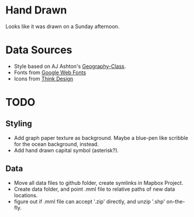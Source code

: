 Hand Drawn
==========

Looks like it was drawn on a Sunday afternoon.

# Data Sources

* Style based on AJ Ashton's [Geography-Class](https://github.com/mapbox/tilemill/tree/master/examples/geography-class).
* Fonts from [Google Web Fonts](http://www.google.com/webfonts#ChoosePlace:select/Collection:Walter+Turncoat|Short+Stack)
* Icons from [Think Design](http://thinkdesignblog.com/120-handdrawn-vector-arrows.htm)

# TODO

## Styling

* Add graph paper texture as background. Maybe a blue-pen like scribble for
  the ocean background, instead.
* Add hand drawn capital symbol (asterisk?).

## Data

* Move all data files to github folder, create symlinks in Mapbox Project.
* Create data folder, and point .mml file to relative paths of new data locations.
* figure out if .mml file can accept '.zip' directly, and unzip '.shp' on-the-fly.
